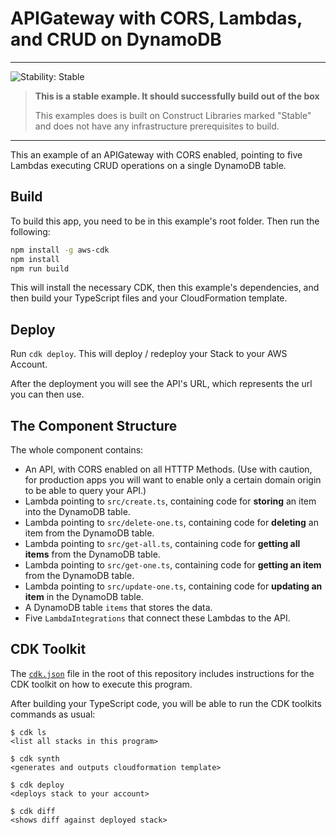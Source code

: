 # APIGateway with CORS, Lambdas, and CRUD on DynamoDB
<!--BEGIN STABILITY BANNER-->
---

![Stability: Stable](https://img.shields.io/badge/stability-Stable-success.svg?style=for-the-badge)

> **This is a stable example. It should successfully build out of the box**
>
> This examples does is built on Construct Libraries marked "Stable" and does not have any infrastructure prerequisites to build.

---
<!--END STABILITY BANNER-->

This an example of an APIGateway with CORS enabled, pointing to five Lambdas executing CRUD operations on a single DynamoDB table.

## Build

To build this app, you need to be in this example's root folder. Then run the following:

```bash
npm install -g aws-cdk
npm install
npm run build
```

This will install the necessary CDK, then this example's dependencies, and then build your TypeScript files and your CloudFormation template.

## Deploy

Run `cdk deploy`. This will deploy / redeploy your Stack to your AWS Account.

After the deployment you will see the API's URL, which represents the url you can then use.

## The Component Structure

The whole component contains:

- An API, with CORS enabled on all HTTTP Methods. (Use with caution, for production apps you will want to enable only a certain domain origin to be able to query your API.)
- Lambda pointing to `src/create.ts`, containing code for __storing__ an item  into the DynamoDB table.
- Lambda pointing to `src/delete-one.ts`, containing code for __deleting__ an item from the DynamoDB table.
- Lambda pointing to `src/get-all.ts`, containing code for __getting all items__ from the DynamoDB table.
- Lambda pointing to `src/get-one.ts`, containing code for __getting an item__ from the DynamoDB table.
- Lambda pointing to `src/update-one.ts`, containing code for __updating an item__ in the DynamoDB table.
- A DynamoDB table `items` that stores the data.
- Five `LambdaIntegrations` that connect these Lambdas to the API.

## CDK Toolkit

The [`cdk.json`](./cdk.json) file in the root of this repository includes
instructions for the CDK toolkit on how to execute this program.

After building your TypeScript code, you will be able to run the CDK toolkits commands as usual:

    $ cdk ls
    <list all stacks in this program>

    $ cdk synth
    <generates and outputs cloudformation template>

    $ cdk deploy
    <deploys stack to your account>

    $ cdk diff
    <shows diff against deployed stack>
